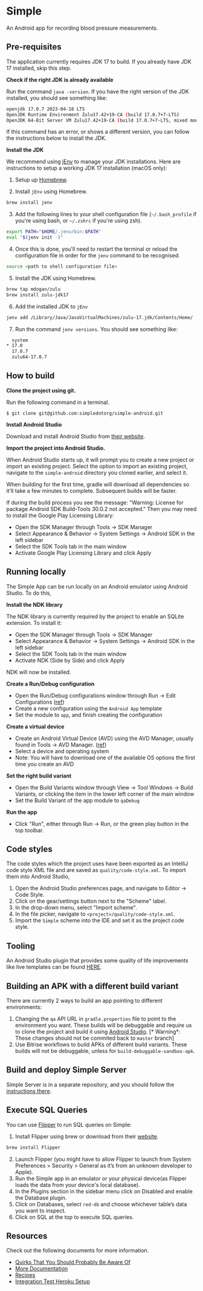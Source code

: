 # Simple

An Android app for recording blood pressure measurements.

## Pre-requisites

The application currently requires JDK 17 to build. If you already have JDK 17 installed, skip this step.

**Check if the right JDK is already available**

Run the command `java -version`. If you have the right version of the JDK installed, you should see something like:

```sh
openjdk 17.0.7 2023-04-18 LTS
OpenJDK Runtime Environment Zulu17.42+19-CA (build 17.0.7+7-LTS)
OpenJDK 64-Bit Server VM Zulu17.42+19-CA (build 17.0.7+7-LTS, mixed mode, sharing)
```

If this command has an error, or shows a different version, you can follow the instructions below to install the JDK.

**Install the JDK**

We recommend using [jEnv](https://www.jenv.be/) to manage your JDK installations. Here are instructions to setup a working JDK 17 installation (macOS
only):
1. Setup up [Homebrew](https://brew.sh/).

2. Install `jEnv` using Homebrew.

```sh
brew install jenv
```

3. Add the following lines to your shell configuration file (`~/.bash_profile` if you're using bash, or `~/.zshrc` if you're using zsh).

```sh
export PATH="$HOME/.jenv/bin:$PATH"
eval "$(jenv init -)"
```

4. Once this is done, you'll need to restart the terminal or reload the configuration file in order for the `jenv` command to be recognised.

```sh
source <path to shell configuration file>
```

5. Install the JDK using Homebrew.

```sh
brew tap mdogan/zulu
brew install zulu-jdk17
```

6. Add the installed JDK to `jEnv`

```sh
jenv add /Library/Java/JavaVirtualMachines/zulu-17.jdk/Contents/Home/
```

7. Run the command `jenv versions`. You should see something like:

```sh
  system
* 17.0
  17.0.7
  zulu64-17.0.7
```

## How to build

**Clone the project using git.**

Run the following command in a terminal.

 ```
 $ git clone git@github.com:simpledotorg/simple-android.git
 ```

**Install Android Studio**

Download and install Android Studio from [their website](https://developer.android.com/studio/).

**Import the project into Android Studio.**

When Android Studio starts up, it will prompt you to create a new project or import an existing project. Select the option to import an existing
project, navigate to the `simple-android` directory you cloned earlier, and select it.

When building for the first time, gradle will download all dependencies so it'll take a few minutes to complete. Subsequent builds will be faster.

If during the build process you see the message:
"Warning: License for package Android SDK Build-Tools 30.0.2 not accepted."
Then you may need to install the Google Play Licensing Library:

* Open the SDK Manager through Tools -> SDK Manager
* Select Appearance & Behavior -> System Settings -> Android SDK in the left sidebar
* Select the SDK Tools tab in the main window
* Activate Google Play Licensing Library and click Apply

## Running locally

The Simple App can be run locally on an Android emulator using Android Studio. To do this,

**Install the NDK library**

The NDK library is currently required by the project to enable an SQLite extension. To install it:

* Open the SDK Manager through Tools -> SDK Manager
* Select Appearance & Behavior -> System Settings -> Android SDK in the left sidebar
* Select the SDK Tools tab in the main window
* Activate NDK (Side by Side) and click Apply

NDK will now be installed.

**Create a Run/Debug configuration**

* Open the Run/Debug configurations window through Run -> Edit Configurations ([ref](https://developer.android.com/studio/run/rundebugconfig))
* Create a new configuration using the `Android App` template
* Set the module to `app`, and finish creating the configuration

**Create a virtual device**

* Create an Android Virtual Device (AVD) using the AVD Manager, usually found in Tools -> AVD
  Manager. ([ref](https://developer.android.com/studio/run/managing-avds))
* Select a device and operating system
* Note: You will have to download one of the available OS options the first time you create an AVD

**Set the right build variant**

* Open the Build Variants window through View -> Tool Windows -> Build Variants, or clicking the item in the lower left corner of the main window
* Set the Build Variant of the app module to `qaDebug`

**Run the app**

* Click "Run", either through Run -> Run, or the green play button in the top toolbar.

## Code styles

The code styles which the project uses have been exported as an IntelliJ code style XML file and are saved as
`quality/code-style.xml`. To import them into Android Studio,

1. Open the Android Studio preferences page, and navigate to Editor -> Code Style.
1. Click on the gear/settings button next to the "Scheme" label.
1. In the drop-down menu, select "Import scheme".
1. In the file picker, navigate to  `<project>/quality/code-style.xml`.
1. Import the `Simple` scheme into the IDE and set it as the project code style.

## Tooling

An Android Studio plugin that provides some quality of life improvements like live templates can be
found [HERE](https://github.com/simpledotorg/simple-android-idea-plugin).

## Building an APK with a different build variant

There are currently 2 ways to build an app pointing to different environments:

1. Changing the `qa` API URL in `gradle.properties` file to point to the environment you want. These builds will be debuggable and require us to clone
   the project and build it using [Android Studio](https://developer.android.com/studio). [*
   Warning*: These changes should not be commited back to `master` branch]
2. Use Bitrise workflows to build APKs of different build variants. These builds will not be debuggable, unless for `build-debuggable-sandbox-apk`.

## Build and deploy Simple Server

Simple Server is in a separate repository, and you should follow
the [instructions there](https://github.com/simpledotorg/simple-server/blob/master/README.md).

## Execute SQL Queries

You can use [Flipper](https://fbflipper.com/) to run SQL queries on Simple:

1. Install Flipper using brew or download from their [website](https://fbflipper.com/).

```sh 
brew install Flipper
```

2. Launch Flipper (you might have to allow Flipper to launch from System Preferences > Security > General as it’s from an unknown developer to Apple).
3. Run the Simple app in an emulator or your physical device(as Flipper loads the data from your device's local database).
4. In the Plugins section in the sidebar menu click on Disabled and enable the Database plugin.
5. Click on Databases, select `red-db` and choose whichever table’s data you want to inspect.
6. Click on SQL at the top to execute SQL queries.

## Resources

Check out the following documents for more information.

* [Quirks That You Should Probably Be Aware Of](doc/QUIRKS.md)
* [More Documentation](doc)
* [Recipes](doc/recipes.md)
* [Integration Test Heroku Setup](doc/integration-test-suite-setup.md)

